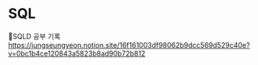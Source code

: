 # SQL
📝SQLD 공부 기록
https://jungseungyeon.notion.site/16f161003df98062b9dcc569d529c40e?v=0bc1b4ce120843a5823b8ad90b72b812
